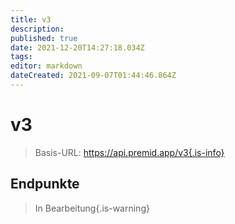 ```yaml
---
title: v3
description:
published: true
date: 2021-12-20T14:27:18.034Z
tags:
editor: markdown
dateCreated: 2021-09-07T01:44:46.864Z
---
```


# v3

> Basis-URL: https://api.premid.app/v3{.is-info}


## Endpunkte
> In Bearbeitung{.is-warning}
